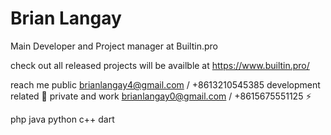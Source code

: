 # Brian Langay 
Main Developer and Project manager at Builtin.pro

check out all released projects will be availble at https://www.builtin.pro/

reach me public brianlangay4@gmail.com / +8613210545385 development related 🤝
private and work brianlangay0@gmail.com / +8615675551125 ⚡️

php 
java 
python 
c++ 
dart 

<!---
brianlangay4/brianlangay4 is a ✨ special ✨ repository because its `README.md` (this file) appears on your GitHub profile.
You can click the Preview link to take a look at your changes.
--->
